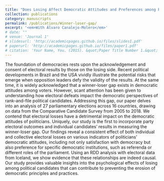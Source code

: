 ```yaml
---
title: "Does Losing Affect Democratic Attitudes and Preferences among Rank-and-File Political Candidates? A Comparative Study in 27 Elections"
collection: publications
category: manuscripts
permalink: /publications/Winner-loser-gap/
excerpt: '<em>With Álvaro Canalejo-Molero</em>'
# date: ""
# venue: 'Journal 1'
# slidesurl: 'http://academicpages.github.io/files/slides1.pdf'
# paperurl: 'http://academicpages.github.io/files/paper1.pdf'
# citation: 'Your Name, You. (2015). &quot;Paper Title Number 1.&quot; <i>Journal 1</i>. 1(1).'
---
```


The foundation of democracies rests upon the acknowledgement and consent of electoral results by those on the losing side. Recent political developments in Brazil and the USA vividly illustrate the potential risks that emerge when opposition leaders defy the validity of the results. At the same time, it is widely acknowledged that a winner-loser gap exists in democratic attitudes among voters. However, scant attention has been given to understanding how electoral defeats impact the democratic perspectives of rank-and-file political candidates. Addressing this gap, our paper delves into an analysis of 27 parliamentary elections across 16 countries, drawing on data from the Comparative Candidate Survey from 2005 to 2018. We contend that electoral losses have a detrimental impact on the democratic attitudes of politicians. Uniquely, our study is the first to incorporate party electoral outcomes and individual candidates’ results in measuring the winner-loser gap. Our findings reveal a consistent effect of both individual and collective electoral losses on various indicators of politicians’ democratic attitudes, including not only satisfaction with democracy but also preference for specific democratic institutions, such as referenda or different roles of the parliament. Using an RDD analysis with electoral data from Iceland, we show evidence that these relationships are indeed causal. Our study provides valuable insights into the psychological effects of losing among political candidates that can contribute to preventing the erosion of democratic principles and practices.
